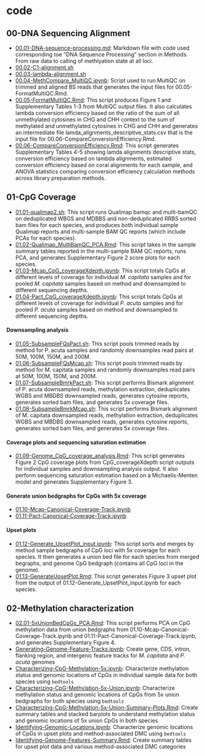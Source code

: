 # code

## 00-DNA Sequencing Alignment
- [00.01-DNA-sequence-processing.md](00.01-DNA-sequence-processing.md): Markdown file with code used corresponding toe "DNA Sequence Processing" section in Methods. From raw data to calling of methlyation state at all loci.
- [00.02-C1-alignment.sh](https://github.com/hputnam/Meth_Compare/blob/master/code/00.02-C1-alignment.sh)
- [00.03-lambda-alignment.sh](https://github.com/hputnam/Meth_Compare/blob/master/code/00.03-lambda-alignment.sh)
- [00.04-MethCompare_MultiQC.ipynb](https://github.com/hputnam/Meth_Compare/blob/master/code/00.04-MethCompare_MultiQC.ipynb): Script used to run MultiQC on trimmed and aligned BS reads that generates the input files for 00.05-FormatMultiQC.Rmd.
- [00.05-FormatMultiQC.Rmd](https://github.com/hputnam/Meth_Compare/blob/master/code/00.05-FormatMultiQC.Rmd): This script produces Figure 1 and Supplementary Tables 1-3 from MultiQC output files. It also calculates lambda conversion efficiency based on the ratio of the sum of all unmethylated cytosines in CHG and CHH context to the sum of methylated and unmethylated cytosines in CHG and CHH and generates an intermediate file lamda_alignments_descriptive_stats.csv that is the input file for 00.06-CompareConversionEfficiency.Rmd.
- [00.06-CompareConversionEfficiency.Rmd](https://github.com/hputnam/Meth_Compare/blob/master/code/00.06-CompareConversionEfficiency.Rmd): This script generates Supplementary Tables 4-5 showing lamda alignments descriptive stats, conversion efficiency based on lambda alignments, estimated conversion efficiency based on coral alignments for each sample, and ANOVA statistics comparing conversion efficiency calculation methods across library preparation methods.

## 01-CpG Coverage

- [01.01-qualimap2.sh](https://github.com/hputnam/Meth_Compare/blob/master/code/01.01-qualimap2.sh):  This script runs Qualimap bamqc and multi-bamQC on deduplicated WBGS and MDBBS and non-deduplicated RRBS sorted bam files for each species, and produces both individual sample Qualimap reports and multi-sample BAM QC reports (which include PCAs for each species).
- [01.02-Qualimap\_MultiBamQC\_PCA.Rmd](https://github.com/hputnam/Meth_Compare/blob/master/code/01.02-Qualimap_MultiBamQC_PCA.Rmd):  This script takes in the sample summary tables reported in the multi-sample BAM QC reports, runs PCA, and generates Supplementary Figure 2 score plots for each species.
- [01.03-Mcap\_CpG\_coverageXdepth.ipynb](https://github.com/hputnam/Meth_Compare/blob/master/code/01.03-Mcap_CpG_coverageXdepth.ipynb):  This script totals CpGs at different levels of coverage for individual _M. capitata_ samples and for pooled _M. capitata_ samples based on method and downsampled to different sequencing depths.
- [01.04-Pact\_CpG\_coverageXdepth.ipynb](https://github.com/hputnam/Meth_Compare/blob/master/code/01.04-Pact_CpG_coverageXdepth.ipynb):  This script totals CpGs at different levels of coverage for individual _P. acuta_ samples and for pooled _P. acuta_ samples based on method and downsampled to different sequencing depths.

#### Downsampling analysis
- [01.05-SubsampleFQsPact.sh](https://github.com/hputnam/Meth_Compare/blob/master/code/01.05-SubsampleFQsPact.sh):  This script pools trimmed reads by method for P. acuta samples and randomly downsamples read pairs at 50M, 100M, 150M, and 200M.
- [01.06-SubsampleFQsMcap.sh](https://github.com/hputnam/Meth_Compare/blob/master/code/01.05-SubsampleFQsMcap.sh):  This script pools trimmed reads by method for M. capitata samples and randomly downsamples read pairs at 50M, 100M, 150M, and 200M.
- [01.07-SubsampleBmrkPact.sh](https://github.com/hputnam/Meth_Compare/blob/master/code/01.07-SubsampleBmrkPact.sh):  This script performs Bismark alignment of P. acuta downsampled reads, methylation extraction, deduplicates WGBS and MBDBS downsampled reads, generates cytosine reports, generates sorted bam files, and generates 5x coverage files.
- [01.08-SubsampleBmrkMcap.sh](https://github.com/hputnam/Meth_Compare/blob/master/code/01.08-SubsampleBmrkMcap.sh):  This script performs Bismark alignment of M. capitata downsampled reads, methylation extraction, deduplicates WGBS and MBDBS downsampled reads, generates cytosine reports, generates sorted bam files, and generates 5x coverage files.

#### Coverage plots and sequencing saturation estimation
- [01.09-Genome\_CpG\_coverage\_analysis.Rmd](https://github.com/hputnam/Meth_Compare/blob/master/code/01.09-Genome_CpG_coverage_analysis.Rmd):  This script generates Figure 2 CpG coverage plots from CpG_coverageXdepth script outputs for individual samples and downsampling analysis output. It also perform sequencing saturation estimation based on a Michaelis-Menten model and generates Supplementary Figure 3.

#### Generate union bedgraphs for CpGs with 5x coverage
- [01.10-Mcap-Canonical-Coverage-Track.ipynb](https://github.com/hputnam/Meth_Compare/blob/master/code/01.10-Mcap-Canonical-Coverage-Track.ipynb)
- [01.11-Pact-Canonical-Coverage-Track.ipynb](https://github.com/hputnam/Meth_Compare/blob/master/code/01.11-Pact-Canonical-Coverage-Track.ipynb)

#### Upset plots
- [01.12-Generate\_UpsetPlot\_input.ipynb](https://github.com/hputnam/Meth_Compare/blob/master/code/01.12-Generate_UpsetPlot_input.ipynb):  This script sorts and merges by method sample bedgraphs of CpG loci with 5x coverage for each species. It then generates a union bed file for each species from merged begraphs, and genome CpG bedgraph (contains all CpG loci in the genome).
- [01.13-GenerateUpsetPlot.Rmd](https://github.com/hputnam/Meth_Compare/blob/master/code/01.13-GenerateUpsetPlot.Rmd):  This script generates Figure 3 upset plot from the output of 01.12-Generate\_UpsetPlot\_input.ipynb for each species.

## 02-Methylation characterization
- [02.01-5xUnionBedCpGs_PCA.Rmd](https://github.com/hputnam/Meth_Compare/blob/master/code/02.01-5xUnionBedCpGs_PCA.Rmd): This script performs PCA on CpG methylation data from union bedgraphs from 01.10-Mcap-Canonical-Coverage-Track.ipynb and 01.11-Pact-Canonical-Coverage-Track.ipynb, and generates Supplementary Figure 4.
- [Generating-Genome-Feature-Tracks.ipynb](https://github.com/hputnam/Meth_Compare/blob/master/scripts/Generating-Genome-Feature-Tracks.ipynb): Create gene, CDS, intron, flanking region, and intergenic feature tracks for *M. capitata* and *P. acuta* genomes
- [Characterizing-CpG-Methylation-5x.ipynb](https://github.com/hputnam/Meth_Compare/blob/master/scripts/Characterizing-CpG-Methylation-5x.ipynb): Characterize methylation status and genomic locations of CpGs in individual sample data for both species using `bedtools`
- [Characterizing-CpG-Methylation-5x-Union.ipynb](https://github.com/hputnam/Meth_Compare/blob/master/scripts/Characterizing-CpG-Methylation-5x-Union.ipynb): Characterize methylation status and genomic locations of CpGs from 5x union bedgraphs for both species using `bedtools`
- [Characterizing-CpG-Methylation-5x-Union-Summary-Plots.Rmd](https://github.com/hputnam/Meth_Compare/blob/master/scripts/Characterizing-CpG-Methylation-5x-Union-Summary-Plots.Rmd): Create summary tables and stacked barplots to understand methylation status and genomic locations of 5x union CpGs in both species
- [Identifying-Genomic-Locations.ipynb](https://github.com/hputnam/Meth_Compare/blob/master/scripts/Identifying-Genomic-Locations.ipynb): Characterize genomic locations of CpGs in upset plots and method-associated DMC using `bedtools`
- [Identifying-Genome-Features-Summary.Rmd](https://github.com/hputnam/Meth_Compare/blob/master/scripts/Identifying-Genome-Features-Summary.Rmd): Create summary tables for upset plot data and various method-associated DMC categories
